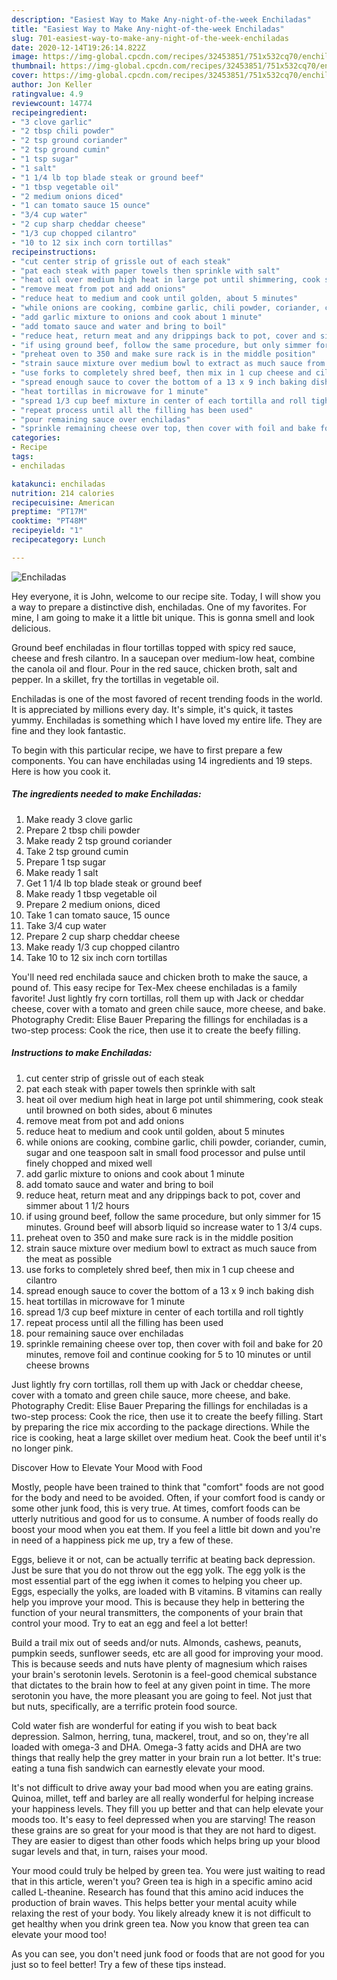```yaml
---
description: "Easiest Way to Make Any-night-of-the-week Enchiladas"
title: "Easiest Way to Make Any-night-of-the-week Enchiladas"
slug: 701-easiest-way-to-make-any-night-of-the-week-enchiladas
date: 2020-12-14T19:26:14.822Z
image: https://img-global.cpcdn.com/recipes/32453851/751x532cq70/enchiladas-recipe-main-photo.jpg
thumbnail: https://img-global.cpcdn.com/recipes/32453851/751x532cq70/enchiladas-recipe-main-photo.jpg
cover: https://img-global.cpcdn.com/recipes/32453851/751x532cq70/enchiladas-recipe-main-photo.jpg
author: Jon Keller
ratingvalue: 4.9
reviewcount: 14774
recipeingredient:
- "3 clove garlic"
- "2 tbsp chili powder"
- "2 tsp ground coriander"
- "2 tsp ground cumin"
- "1 tsp sugar"
- "1 salt"
- "1 1/4 lb top blade steak or ground beef"
- "1 tbsp vegetable oil"
- "2 medium onions diced"
- "1 can tomato sauce 15 ounce"
- "3/4 cup water"
- "2 cup sharp cheddar cheese"
- "1/3 cup chopped cilantro"
- "10 to 12 six inch corn tortillas"
recipeinstructions:
- "cut center strip of grissle out of each steak"
- "pat each steak with paper towels then sprinkle with salt"
- "heat oil over medium high heat in large pot until shimmering, cook steak until browned on both sides, about 6 minutes"
- "remove meat from pot and add onions"
- "reduce heat to medium and cook until golden, about 5 minutes"
- "while onions are cooking, combine garlic, chili powder, coriander, cumin, sugar and one teaspoon salt in small food processor and pulse until finely chopped and mixed well"
- "add garlic mixture to onions and cook about 1 minute"
- "add tomato sauce and water and bring to boil"
- "reduce heat, return meat and any drippings back to pot, cover and simmer about 1 1/2 hours"
- "if using ground beef, follow the same procedure, but only simmer for 15 minutes. Ground beef will absorb liquid so increase water to 1 3/4 cups."
- "preheat oven to 350 and make sure rack is in the middle position"
- "strain sauce mixture over medium bowl to extract as much sauce from the meat as possible"
- "use forks to completely shred beef, then mix in 1 cup cheese and cilantro"
- "spread enough sauce to cover the bottom of a 13 x 9 inch baking dish"
- "heat tortillas in microwave for 1 minute"
- "spread 1/3 cup beef mixture in center of each tortilla and roll tightly"
- "repeat process until all the filling has been used"
- "pour remaining sauce over enchiladas"
- "sprinkle remaining cheese over top, then cover with foil and bake for 20 minutes, remove foil and continue cooking for 5 to 10 minutes or until cheese browns"
categories:
- Recipe
tags:
- enchiladas

katakunci: enchiladas 
nutrition: 214 calories
recipecuisine: American
preptime: "PT17M"
cooktime: "PT48M"
recipeyield: "1"
recipecategory: Lunch

---
```



![Enchiladas](https://img-global.cpcdn.com/recipes/32453851/751x532cq70/enchiladas-recipe-main-photo.jpg)

Hey everyone, it is John, welcome to our recipe site. Today, I will show you a way to prepare a distinctive dish, enchiladas. One of my favorites. For mine, I am going to make it a little bit unique. This is gonna smell and look delicious.

Ground beef enchiladas in flour tortillas topped with spicy red sauce, cheese and fresh cilantro. In a saucepan over medium-low heat, combine the canola oil and flour. Pour in the red sauce, chicken broth, salt and pepper. In a skillet, fry the tortillas in vegetable oil.

Enchiladas is one of the most favored of recent trending foods in the world. It is appreciated by millions every day. It's simple, it's quick, it tastes yummy. Enchiladas is something which I have loved my entire life. They are fine and they look fantastic.


To begin with this particular recipe, we have to first prepare a few components. You can have enchiladas using 14 ingredients and 19 steps. Here is how you cook it.

<!--inarticleads1-->

##### The ingredients needed to make Enchiladas:

1. Make ready 3 clove garlic
1. Prepare 2 tbsp chili powder
1. Make ready 2 tsp ground coriander
1. Take 2 tsp ground cumin
1. Prepare 1 tsp sugar
1. Make ready 1 salt
1. Get 1 1/4 lb top blade steak or ground beef
1. Make ready 1 tbsp vegetable oil
1. Prepare 2 medium onions, diced
1. Take 1 can tomato sauce, 15 ounce
1. Take 3/4 cup water
1. Prepare 2 cup sharp cheddar cheese
1. Make ready 1/3 cup chopped cilantro
1. Take 10 to 12 six inch corn tortillas


You&#39;ll need red enchilada sauce and chicken broth to make the sauce, a pound of. This easy recipe for Tex-Mex cheese enchiladas is a family favorite! Just lightly fry corn tortillas, roll them up with Jack or cheddar cheese, cover with a tomato and green chile sauce, more cheese, and bake. Photography Credit: Elise Bauer Preparing the fillings for enchiladas is a two-step process: Cook the rice, then use it to create the beefy filling. 

<!--inarticleads2-->

##### Instructions to make Enchiladas:

1. cut center strip of grissle out of each steak
1. pat each steak with paper towels then sprinkle with salt
1. heat oil over medium high heat in large pot until shimmering, cook steak until browned on both sides, about 6 minutes
1. remove meat from pot and add onions
1. reduce heat to medium and cook until golden, about 5 minutes
1. while onions are cooking, combine garlic, chili powder, coriander, cumin, sugar and one teaspoon salt in small food processor and pulse until finely chopped and mixed well
1. add garlic mixture to onions and cook about 1 minute
1. add tomato sauce and water and bring to boil
1. reduce heat, return meat and any drippings back to pot, cover and simmer about 1 1/2 hours
1. if using ground beef, follow the same procedure, but only simmer for 15 minutes. Ground beef will absorb liquid so increase water to 1 3/4 cups.
1. preheat oven to 350 and make sure rack is in the middle position
1. strain sauce mixture over medium bowl to extract as much sauce from the meat as possible
1. use forks to completely shred beef, then mix in 1 cup cheese and cilantro
1. spread enough sauce to cover the bottom of a 13 x 9 inch baking dish
1. heat tortillas in microwave for 1 minute
1. spread 1/3 cup beef mixture in center of each tortilla and roll tightly
1. repeat process until all the filling has been used
1. pour remaining sauce over enchiladas
1. sprinkle remaining cheese over top, then cover with foil and bake for 20 minutes, remove foil and continue cooking for 5 to 10 minutes or until cheese browns


Just lightly fry corn tortillas, roll them up with Jack or cheddar cheese, cover with a tomato and green chile sauce, more cheese, and bake. Photography Credit: Elise Bauer Preparing the fillings for enchiladas is a two-step process: Cook the rice, then use it to create the beefy filling. Start by preparing the rice mix according to the package directions. While the rice is cooking, heat a large skillet over medium heat. Cook the beef until it&#39;s no longer pink. 

Discover How to Elevate Your Mood with Food


Mostly, people have been trained to think that "comfort" foods are not good for the body and need to be avoided. Often, if your comfort food is candy or some other junk food, this is very true. At times, comfort foods can be utterly nutritious and good for us to consume. A number of foods really do boost your mood when you eat them. If you feel a little bit down and you're in need of a happiness pick me up, try a few of these.

Eggs, believe it or not, can be actually terrific at beating back depression. Just be sure that you do not throw out the egg yolk. The egg yolk is the most essential part of the egg iwhen it comes to helping you cheer up. Eggs, especially the yolks, are loaded with B vitamins. B vitamins can really help you improve your mood. This is because they help in bettering the function of your neural transmitters, the components of your brain that control your mood. Try to eat an egg and feel a lot better!

Build a trail mix out of seeds and/or nuts. Almonds, cashews, peanuts, pumpkin seeds, sunflower seeds, etc are all good for improving your mood. This is because seeds and nuts have plenty of magnesium which raises your brain's serotonin levels. Serotonin is a feel-good chemical substance that dictates to the brain how to feel at any given point in time. The more serotonin you have, the more pleasant you are going to feel. Not just that but nuts, specifically, are a terrific protein food source.

Cold water fish are wonderful for eating if you wish to beat back depression. Salmon, herring, tuna, mackerel, trout, and so on, they're all loaded with omega-3 and DHA. Omega-3 fatty acids and DHA are two things that really help the grey matter in your brain run a lot better. It's true: eating a tuna fish sandwich can earnestly elevate your mood. 

It's not difficult to drive away your bad mood when you are eating grains. Quinoa, millet, teff and barley are all really wonderful for helping increase your happiness levels. They fill you up better and that can help elevate your moods too. It's easy to feel depressed when you are starving! The reason these grains are so great for your mood is that they are not hard to digest. They are easier to digest than other foods which helps bring up your blood sugar levels and that, in turn, raises your mood.

Your mood could truly be helped by green tea. You were just waiting to read that in this article, weren't you? Green tea is high in a specific amino acid called L-theanine. Research has found that this amino acid induces the production of brain waves. This helps better your mental acuity while relaxing the rest of your body. You likely already knew it is not difficult to get healthy when you drink green tea. Now you know that green tea can elevate your mood too!

As you can see, you don't need junk food or foods that are not good for you just so to feel better! Try  a few  of  these  tips  instead.

